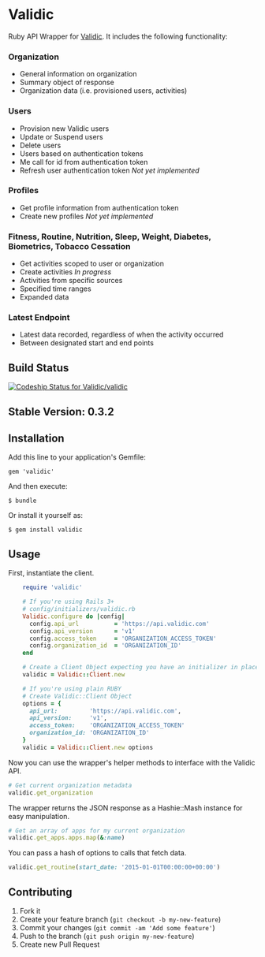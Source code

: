 # Validic #

Ruby API Wrapper for [Validic](http://www.validic.com). It includes the
following functionality:

### Organization ###
- General information on organization
- Summary object of response
- Organization data (i.e. provisioned users, activities)

### Users ###
- Provision new Validic users
- Update or Suspend users
- Delete users
- Users based on authentication tokens
- Me call for id from authentication token
- Refresh user authentication token *Not yet implemented*

### Profiles ###
- Get profile information from authentication token
- Create new profiles *Not yet implemented*

### Fitness, Routine, Nutrition, Sleep, Weight, Diabetes, Biometrics, Tobacco Cessation ###
- Get activities scoped to user or organization
- Create activities *In progress*
- Activities from specific sources
- Specified time ranges
- Expanded data

### Latest Endpoint ###
- Latest data recorded, regardless of when the activity occurred
- Between designated start and end points

## Build Status
[![Codeship Status for Validic/validic](https://www.codeship.io/projects/cc4ff330-9f72-0130-3cf3-0e5a3e2104f7/status?branch=master)](https://www.codeship.io/projects/3456)

## Stable Version: 0.3.2

## Installation

Add this line to your application's Gemfile:

    gem 'validic'

And then execute:

    $ bundle

Or install it yourself as:

    $ gem install validic

## Usage

First, instantiate the client.
```ruby
    require 'validic'

    # If you're using Rails 3+
    # config/initializers/validic.rb
    Validic.configure do |config|
      config.api_url          = 'https://api.validic.com'
      config.api_version      = 'v1'
      config.access_token     = 'ORGANIZATION_ACCESS_TOKEN'
      config.organization_id  = 'ORGANIZATION_ID'
    end

    # Create a Client Object expecting you have an initializer in place
    validic = Validic::Client.new

    # If you're using plain RUBY
    # Create Validic::Client Object
    options = {
      api_url:         'https://api.validic.com',
      api_version:     'v1',
      access_token:    'ORGANIZATION_ACCESS_TOKEN'
      organization_id: 'ORGANIZATION_ID'
    }
    validic = Validic::Client.new options
```

Now you can use the wrapper's helper methods to interface with the Validic API.
```ruby
# Get current organization metadata
validic.get_organization
```

The wrapper returns the JSON response as a Hashie::Mash instance for easy
manipulation.
```ruby
# Get an array of apps for my current organization
validic.get_apps.apps.map(&:name)
```

You can pass a hash of options to calls that fetch data.
```ruby
validic.get_routine(start_date: '2015-01-01T00:00:00+00:00')
```

## Contributing

1. Fork it
2. Create your feature branch (`git checkout -b my-new-feature`)
3. Commit your changes (`git commit -am 'Add some feature'`)
4. Push to the branch (`git push origin my-new-feature`)
5. Create new Pull Request
